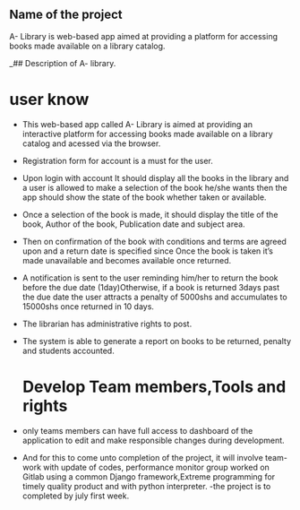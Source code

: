 ## Name of the project
A- Library is web-based app aimed at providing a platform for accessing books made available on a library catalog.

_## Description of A- library.
  # user know
- This web-based app called A- Library is aimed at providing an interactive platform for accessing books made available on a library catalog and acessed via the browser.

- Registration form for account is a must for the user.

- Upon login  with account It should display all the books in the library and a user is allowed to make a selection of the book he/she wants then the app should show the state of the book whether taken or available.

- Once a selection of the book is made, it should display the title of the book, Author of the book, Publication date and subject area.

- Then on confirmation of the book with conditions and terms are agreed upon and a return date is specified 
  since Once the book is taken it’s made unavailable and becomes available once returned.

- A notification is sent to the user reminding him/her to return the book before the due date (1day)Otherwise, if a book is returned 3days past the due date the user attracts a penalty of 5000shs and accumulates to 15000shs once returned in 10 days.

- The librarian has administrative rights to post.
- The system is able to generate a report on books to be returned, penalty and students accounted.

  # Develop Team members,Tools and rights
 
- only teams members can have full access to dashboard of the application to edit and make responsible changes during development.
 - And for this to come unto completion of the project, it will involve team-work with update of codes, performance monitor group worked on Gitlab using a common Django framework,Extreme programming for timely quality product and with python interpreter.
 -the project is to completed by july first week. 


